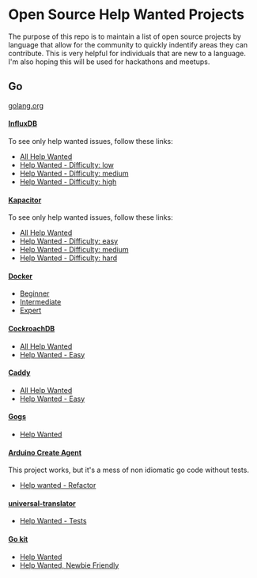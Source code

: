 # Open Source Help Wanted Projects

The purpose of this repo is to maintain a list of open source projects by language that allow for the community to quickly indentify areas they can contribute.  This is very helpful for individuals that are new to a language.  I'm also hoping this will be used for hackathons and meetups.

## Go
[golang.org](http://golang.org)

#### [InfluxDB](http://github.com/influxdata/influxdb)
To see only help wanted issues, follow these links:

- [All Help Wanted](https://github.com/influxdata/influxdb/issues?q=is%3Aopen+is%3Aissue+label%3Astatus%2Fhelp-wanted)
- [Help Wanted - Difficulty: low](https://github.com/influxdata/influxdb/issues?q=is%3Aopen+is%3Aissue+label%3Astatus%2Fhelp-wanted+label%3Adifficulty%2Flow)
- [Help Wanted - Difficulty: medium](https://github.com/influxdata/influxdb/issues?q=is%3Aopen+is%3Aissue+label%3Astatus%2Fhelp-wanted+label%3Adifficulty%2Fmedium)
- [Help Wanted - Difficulty: high](https://github.com/influxdata/influxdb/issues?q=is%3Aopen+is%3Aissue+label%3Astatus%2Fhelp-wanted+label%3Adifficulty%2Fhigh)

#### [Kapacitor](http://github.com/influxdata/kapacitor)
To see only help wanted issues, follow these links:

- [All Help Wanted](https://github.com/influxdata/kapacitor/labels/help%20wanted)
- [Help Wanted - Difficulty: easy](https://github.com/influxdata/kapacitor/labels/difficulty-easy)
- [Help Wanted - Difficulty: medium](https://github.com/influxdata/kapacitor/labels/difficulty-medium)
- [Help Wanted - Difficulty: hard](https://github.com/influxdata/kapacitor/labels/difficulty-hard)

#### [Docker](https://github.com/docker/docker)
- [Beginner](https://github.com/docker/docker/issues?q=is%3Aopen+is%3Aissue+label%3Aexp%2Fbeginner)
- [Intermediate](https://github.com/docker/docker/issues?q=is%3Aopen+is%3Aissue+label%3Aexp%2Fintermediate)
- [Expert](https://github.com/docker/docker/issues?q=is%3Aopen+is%3Aissue+label%3Aexp%2Fexpert)

#### [CockroachDB](https://github.com/cockroachdb/cockroach)
- [All Help Wanted](https://github.com/cockroachdb/cockroach/labels/helpwanted)
- [Help Wanted - Easy](https://github.com/cockroachdb/cockroach/issues?q=is%3Aopen+label%3Ahelpwanted+label%3Aeasy)

#### [Caddy](https://github.com/mholt/caddy)
- [All Help Wanted](https://github.com/mholt/caddy/labels/help%20wanted)
- [Help Wanted - Easy](https://github.com/mholt/caddy/issues?utf8=%E2%9C%93&q=is%3Aopen+label%3A%22help+wanted%22+label%3Aeasy)

#### [Gogs](https://github.com/gogits/gogs)
- [Help Wanted](https://github.com/gogits/gogs/issues?q=is%3Aopen+is%3Aissue+label%3A%22help+wanted%22)

#### [Arduino Create Agent](https://github.com/arduino/arduino-create-agent)
This project works, but it's a mess of non idiomatic go code without tests.
- [Help wanted - Refactor](https://github.com/arduino/arduino-create-agent/issues/3)

#### [universal-translator](https://github.com/go-playground/universal-translator)
- [Help Wanted - Tests](https://github.com/go-playground/universal-translator/issues/1)

#### [Go kit](https://github.com/go-kit/kit)
- [Help Wanted](https://github.com/go-kit/kit/issues?q=is%3Aissue+is%3Aopen+label%3A%22help+wanted%22)
- [Help Wanted, Newbie Friendly](https://github.com/go-kit/kit/issues?utf8=✓&q=is%3Aissue+is%3Aopen+label%3A"help+wanted"+label%3A"newbie+friendly")

